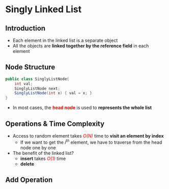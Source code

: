# Singly Linked List

## Introduction

* Each element in the linked list is a separate object
* All the objects are **linked together by the reference field** in each element

## Node Structure

```java
public class SinglyListNode{
	int val;
	SinglyListNode next;
	SinglyListNode(int x) { val = x; }
}
```

* In most cases, the <span style="color: red">**head node**</span> is used to **represents the whole list**

## Operations & Time Complexity

* Access to random element takes <span style="color:red">*O(N)*</span> time to **visit an element by index**
  * If we want to get the $i^{th}$ element, we have to traverse from the head node one by one
* The benefit of the linked list?
  * **insert** takes <span style="color:red">*O(1)*</span> time
  * **delete**

## Add Operation









